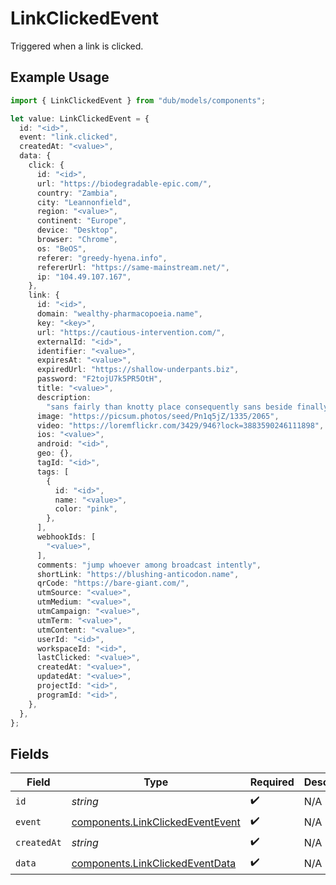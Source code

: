 # LinkClickedEvent

Triggered when a link is clicked.

## Example Usage

```typescript
import { LinkClickedEvent } from "dub/models/components";

let value: LinkClickedEvent = {
  id: "<id>",
  event: "link.clicked",
  createdAt: "<value>",
  data: {
    click: {
      id: "<id>",
      url: "https://biodegradable-epic.com/",
      country: "Zambia",
      city: "Leannonfield",
      region: "<value>",
      continent: "Europe",
      device: "Desktop",
      browser: "Chrome",
      os: "BeOS",
      referer: "greedy-hyena.info",
      refererUrl: "https://same-mainstream.net/",
      ip: "104.49.107.167",
    },
    link: {
      id: "<id>",
      domain: "wealthy-pharmacopoeia.name",
      key: "<key>",
      url: "https://cautious-intervention.com/",
      externalId: "<id>",
      identifier: "<value>",
      expiresAt: "<value>",
      expiredUrl: "https://shallow-underpants.biz",
      password: "F2tojU7k5PR5OtH",
      title: "<value>",
      description:
        "sans fairly than knotty place consequently sans beside finally before",
      image: "https://picsum.photos/seed/Pn1q5jZ/1335/2065",
      video: "https://loremflickr.com/3429/946?lock=3883590246111898",
      ios: "<value>",
      android: "<id>",
      geo: {},
      tagId: "<id>",
      tags: [
        {
          id: "<id>",
          name: "<value>",
          color: "pink",
        },
      ],
      webhookIds: [
        "<value>",
      ],
      comments: "jump whoever among broadcast intently",
      shortLink: "https://blushing-anticodon.name",
      qrCode: "https://bare-giant.com/",
      utmSource: "<value>",
      utmMedium: "<value>",
      utmCampaign: "<value>",
      utmTerm: "<value>",
      utmContent: "<value>",
      userId: "<id>",
      workspaceId: "<id>",
      lastClicked: "<value>",
      createdAt: "<value>",
      updatedAt: "<value>",
      projectId: "<id>",
      programId: "<id>",
    },
  },
};
```

## Fields

| Field                                                                                | Type                                                                                 | Required                                                                             | Description                                                                          |
| ------------------------------------------------------------------------------------ | ------------------------------------------------------------------------------------ | ------------------------------------------------------------------------------------ | ------------------------------------------------------------------------------------ |
| `id`                                                                                 | *string*                                                                             | :heavy_check_mark:                                                                   | N/A                                                                                  |
| `event`                                                                              | [components.LinkClickedEventEvent](../../models/components/linkclickedeventevent.md) | :heavy_check_mark:                                                                   | N/A                                                                                  |
| `createdAt`                                                                          | *string*                                                                             | :heavy_check_mark:                                                                   | N/A                                                                                  |
| `data`                                                                               | [components.LinkClickedEventData](../../models/components/linkclickedeventdata.md)   | :heavy_check_mark:                                                                   | N/A                                                                                  |